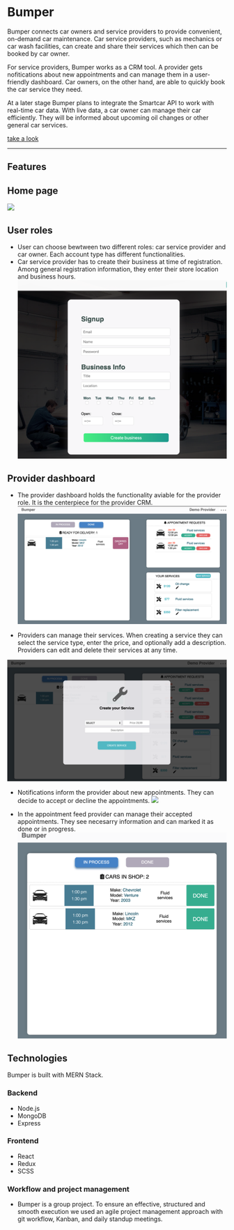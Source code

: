 # Bumper

Bumper connects car owners and service providers to provide convenient, on-demand car maintenance. Car service providers, such as mechanics or car wash facilities, can create and share their services which then can be booked by car owner. 

For service providers, Bumper works as a CRM tool. A provider gets nofitications about new appointments and can manage them in a user-friendly dashboard.
Car owners, on the other hand, are able to quickly book the car service they need.

At a later stage Bumper plans to integrate the Smartcar API to work with real-time car data.
With live data, a car owner can manage their car efficiently. They will be informed about upcoming oil changes or other general car services.

[take a look](http://bumper-ly.herokuapp.com/#/)
***

## **Features**
## Home page
![](frontend/src/assets/images/home.png)
## User roles
* User can choose bewtween two different roles: car service provider and car owner. Each account type has different functionalities. 
* Car service provider has to create their business at time of registration. Among general registration information, they enter their store location and business hours. 
 ![](frontend/src/assets/images/createBusiness.png)


## Provider dashboard
* The provider dashboard holds the functionality aviable for the provider role. It is the centerpiece for the provider CRM. 
![](frontend/src/assets/images/providerDashboard.png)


* Providers can manage their services. When creating a service they can select the service type, enter the price, and optionally add a description. Providers can edit and delete their services at any time.

![](frontend/src/assets/images/createService.png)


 * Notifications inform the provider about new appointments. They can decide to accept or decline the appointments.
 ![](frontend/src/assets/notification.png)
 
 * In the appointment feed provider can manage their accepted appointments. They see necesarry information and can marked it as done or in progress.
 ![](frontend/src/assets/images/providerFeed.png)



 ## **Technologies**
 Bumper is built with MERN Stack. 

 ### Backend
 * Node.js
 * MongoDB
 * Express

 ### Frontend
 * React
 * Redux
 * SCSS
 ### Workflow and project management
 * Bumper is a group project. To ensure an effective, structured and smooth execution we used an agile project management approach with git workflow, Kanban, and daily standup meetings.


